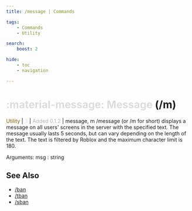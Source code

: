 ```yaml
---
title: /message | Commands

tags:
    - Commands
    - Utility

search:
    boost: 2

hide:
    - toc
    - navigation

---
```

# <p style="color: rgb(220,220,220); display: inline;">:material-message: Message</p> (/m)
<div style="display:inline;">
<p style="color: #7F5F02; display: inline;">Utility</p> | <p style="color: rgb(220,220,220); display: inline;">3</p> | <p style="color: rgb(180,180,180); display: inline;"> Added 0.1.2</p> | message, m
</div>
/message (or /m for short) displays a message on all users' screens in the server with the specified text. The message usually lasts 5 seconds, but can vary depending on the length of the text. The text is filtered by Roblox and the maximum character limit is 180.

Arguments: msg : string

## See Also
* [/ban](/Commands/specifics/ban/)
* [/tban](/Commands/specifics/tban/)
* [/sban](/Commands/specifics/sban/)